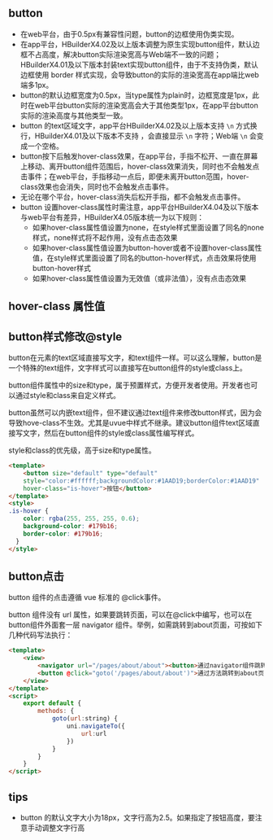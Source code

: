 ## button

<!-- UTSCOMJSON.button.description -->

<!-- UTSCOMJSON.button.attribute -->

<!-- UTSCOMJSON.button.event -->

<!-- UTSCOMJSON.button.compatibility -->

- 在web平台，由于0.5px有兼容性问题，button的边框使用伪类实现。
- 在app平台，HBuilderX4.02及以上版本调整为原生实现button组件，默认边框不占高度，解决button实际渲染宽高与Web端不一致的问题；HBuilderX4.01及以下版本封装text实现button组件，由于不支持伪类，默认边框使用 border 样式实现，会导致button的实际的渲染宽高在app端比web端多1px。
- button的默认边框宽度为0.5px，当type属性为plain时，边框宽度是1px，此时在web平台button实际的渲染宽高会大于其他类型1px，在app平台button实际的渲染高度与其他类型一致。
- button 的text区域文字，app平台HBuilderX4.02及以上版本支持 `\n` 方式换行，HBuilderX4.01及以下版本不支持 ，会直接显示 `\n` 字符；Web端 `\n` 会变成一个空格。
- button按下后触发hover-class效果，在app平台，手指不松开、一直在屏幕上移动、离开button组件范围后，hover-class效果消失，同时也不会触发点击事件；在web平台，手指移动一点后，即便未离开button范围，hover-class效果也会消失，同时也不会触发点击事件。
- 无论在哪个平台，hover-class消失后松开手指，都不会触发点击事件。
- button 设置hover-class属性时需注意，app平台HBuilderX4.04及以下版本与web平台有差异，HBuilderX4.05版本统一为以下规则：  
    + 如果hover-class属性值设置为none，在style样式里面设置了同名的none样式，none样式将不起作用，没有点击态效果  
	+ 如果hover-class属性值设置为button-hover或者不设置hover-class属性值，在style样式里面设置了同名的button-hover样式，点击效果将使用button-hover样式  
	+ 如果hover-class属性值设置为无效值（或非法值），没有点击态效果  

<!-- UTSCOMJSON.button.children -->

<!-- UTSCOMJSON.button.example -->

<!-- UTSCOMJSON.button.reference -->

## hover-class 属性值

## button样式修改@style

button在元素的text区域直接写文字，和text组件一样。可以这么理解，button是一个特殊的text组件，文字样式可以直接写在button组件的style或class上。

button组件属性中的size和type，属于预置样式，方便开发者使用。开发者也可以通过style和class来自定义样式。

button虽然可以内嵌text组件，但不建议通过text组件来修改button样式，因为会导致hove-class不生效。尤其是uvue中样式不继承。建议button组件text区域直接写文字，然后在button组件的style或class属性编写样式。

style和class的优先级，高于size和type属性。

```html
<template>
	<button size="default" type="default"
	style="color:#ffffff;backgroundColor:#1AAD19;borderColor:#1AAD19"
	hover-class="is-hover">按钮</button>
</template>
<style>
.is-hover {
	color: rgba(255, 255, 255, 0.6);
	background-color: #179b16;
	border-color: #179b16;
  }
</style>
```

## button点击

button 组件的点击遵循 vue 标准的 @click事件。

button 组件没有 url 属性，如果要跳转页面，可以在@click中编写，也可以在button组件外面套一层 navigator 组件。举例，如需跳转到about页面，可按如下几种代码写法执行：

```html
<template>
	<view>
		<navigator url="/pages/about/about"><button>通过navigator组件跳转到about页面</button></navigator>
		<button @click="goto('/pages/about/about')">通过方法跳转到about页面</button>
	</view>
</template>
<script>
	export default {
		methods: {
			goto(url:string) {
				uni.navigateTo({
					url:url
				})
			}
		}
	}
</script>
```

## tips
- button 的默认文字大小为18px，文字行高为2.5。如果指定了按钮高度，要注意手动调整文字行高
